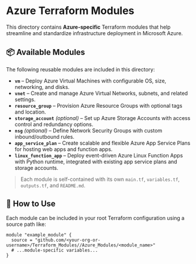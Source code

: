 # Azure Terraform Modules

This directory contains **Azure-specific** Terraform modules that help streamline and standardize infrastructure deployment in Microsoft Azure.

## 📦 Available Modules

The following reusable modules are included in this directory:

- **`vm`** – Deploy Azure Virtual Machines with configurable OS, size, networking, and disks.
- **`vnet`** – Create and manage Azure Virtual Networks, subnets, and related settings.
- **`resource_group`** – Provision Azure Resource Groups with optional tags and location.
- **`storage_account`** *(optional)* – Set up Azure Storage Accounts with access control and redundancy options.
- **`nsg`** *(optional)* – Define Network Security Groups with custom inbound/outbound rules.
- **`app_service_plan`** – Create scalable and flexible Azure App Service Plans for hosting web apps and function apps.
- **`linux_function_app`** – Deploy event-driven Azure Linux Function Apps with Python runtime, integrated with existing app service plans and storage accounts.

> Each module is self-contained with its own `main.tf`, `variables.tf`, `outputs.tf`, and `README.md`.

## 🧩 How to Use

Each module can be included in your root Terraform configuration using a source path like:

```hcl
module "example_module" {
  source = "github.com/<your-org-or-username>/Terraform_Modules//Azure_Modules/<module_name>"
  # ...module-specific variables...
}
